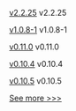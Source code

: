 
[v2.2.25](https://github.com/hyperledger/fabric-sdk-java/releases/tag/v2.2.25) v2.2.25

[v1.0.8-1](https://github.com/hyperledger-labs/fabric-operator/releases/tag/v1.0.8-1) v1.0.8-1

[v0.11.0](https://github.com/hyperledger/aries-acapy-docs/releases/tag/v0.11.0) v0.11.0

[v0.10.4](https://github.com/hyperledger/aries-acapy-docs/releases/tag/v0.10.4) v0.10.4

[v0.10.5](https://github.com/hyperledger/aries-acapy-docs/releases/tag/v0.10.5) v0.10.5


[See more >>>](https://start-here.hyperledger.org/releases)
